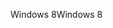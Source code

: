 <span data-ttu-id="ea1a9-101">Windows 8</span><span class="sxs-lookup"><span data-stu-id="ea1a9-101">Windows 8</span></span>